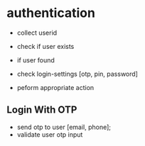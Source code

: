 # authentication

- collect userid
- check if user exists

- if user found
- check login-settings [otp, pin, password]
- peform appropriate action


## Login With OTP

- send otp to user [email, phone];
- validate user otp input